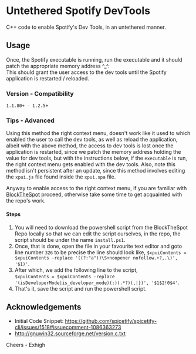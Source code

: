 # Untethered Spotify DevTools

 C++ code to enable Spotify's Dev Tools, in an untethered manner.
 
 ## Usage
 Once, the Spotify executable is running, run the executable and it should patch the appropriate memory address ^_^.              
 This should grant the user access to the dev tools until the Spotify application is restarted / reloaded.
 
 ### Version - Compatibility
 `1.1.80+ - 1.2.5+`
 
 ### Tips - Advanced
 Using this method the right context menu, doesn't work like it used to which enabled the user to call the dev tools,
 as well as reload the application, albeit with the above method, the access to dev tools is lost once the application is restarted,
 since we patch the memory address holding the value for dev tools, but with the instructions below, if the `executable` is run,
 the right context menu gets enabled with the dev tools. Also, note this method isn't persistent after an update, since this method involves
 editing the `xpui.js` file found inside the `xpui.spa` file.
 
 Anyway to enable access to the right context menu, if you are familiar with [BlockTheSpot](https://github.com/mrpond/BlockTheSpot) 
 proceed, otherwise take some time to get acquainted with the repo's work.
 
 #### Steps
 1. You will need to download the powershell script from the BlockTheSpot Repo locally so that we can edit the script ourselves,
    in the repo, the script should be under the name `install.ps1`.
 2. Once, that is done, open the file in your favourite text editor and goto line number `326`
    to be precise the line should look like, 
    `$xpuiContents = $xpuiContents -replace '((?:"a"))\S+noopener nofollow.+?,.\)', '$1)'`.
 3. After which, we add the following line to the script,                                                   
    `$xpuiContents = $xpuiContents -replace '(isDeveloperMode|is_developer_mode)(:)(.*?)(,|})', '$1$2!0$4'`.
 6. That's it, save the script and run the powershell script.

 ## Acknowledgements
 * Initial Code Snippet: https://github.com/spicetify/spicetify-cli/issues/1518#issuecomment-1086363273
 * http://gnuwin32.sourceforge.net/version.c.txt
 
 Cheers - Exhigh
 
